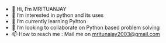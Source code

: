 - 👋 Hi, I’m MRITUANJAY
- 👀 I’m interested in python and its uses
- 🌱 I’m currently learning Pyhton 
- 💞️ I’m looking to collaborate on Python based problem solving 
- 📫 How to reach me : Mail me on mritunajay2003@gmail.com

